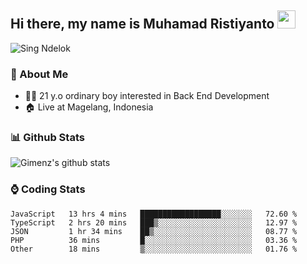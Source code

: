 
## Hi there, my name is Muhamad Ristiyanto <img src="https://github.com/TheDudeThatCode/TheDudeThatCode/blob/master/Assets/Hi.gif" width="29px">
 ![Sing Ndelok](https://komarev.com/ghpvc/?username=Gimenz&color=green)

### 👤 About Me
* 🤷‍♂️ 21 y.o ordinary boy interested in Back End Development
* 🏠 Live at Magelang, Indonesia 

### 📊 Github Stats
  <img alt="Gimenz's github stats" src="https://github-readme-stats.vercel.app/api?username=Gimenz&count_private=true&hide=issues&show_icons=true&include_all_commits=true&line_height=24&border_radius=0"/>

### ⌚ Coding Stats
<!--START_SECTION:waka-->

```text
JavaScript   13 hrs 4 mins   ██████████████████░░░░░░░   72.60 %
TypeScript   2 hrs 20 mins   ███▒░░░░░░░░░░░░░░░░░░░░░   12.97 %
JSON         1 hr 34 mins    ██▒░░░░░░░░░░░░░░░░░░░░░░   08.77 %
PHP          36 mins         █░░░░░░░░░░░░░░░░░░░░░░░░   03.36 %
Other        18 mins         ▒░░░░░░░░░░░░░░░░░░░░░░░░   01.76 %
```

<!--END_SECTION:waka-->
